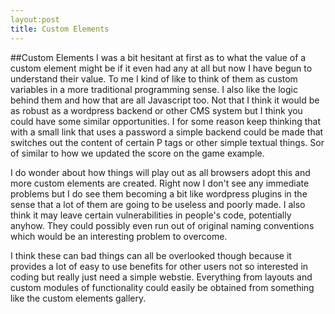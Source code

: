 ```yaml
---
layout:post
title: Custom Elements
---
```


##Custom Elements
I was a bit hesitant at first as to what the value of a custom element might be if it even had any at all but now I have begun to understand their value.  To me I kind of like to think of them as custom variables in a more traditional programming sense.   I also like the logic behind them and how that are all Javascript too.  Not that I think it would be as robust as a wordpress backend or other CMS system but I think you could have some similar opportunities.  I for some reason keep thinking that with a small link that uses a password a simple backend could be made that switches out the content of certain P tags or other simple textual things.  Sor of similar to how we updated the score on the game example.  

I do wonder about how things will play out as all browsers adopt this and more custom elements are created.  Right now I don't see any immediate problems but I do see them becoming a bit like wordpress plugins in the sense that a lot of them are going to be useless and poorly made.  I also think it may leave certain vulnerabilities in people's code, potentially anyhow.  They could possibly even run out of original naming conventions which would be an interesting problem to overcome.

I think these can bad things can all be overlooked though because it provides a lot of easy to use benefits for other users not so interested in coding but really just need a simple webstie.  Everything from layouts and custom modules of functionality could easily be obtained from something like the custom elements gallery.
